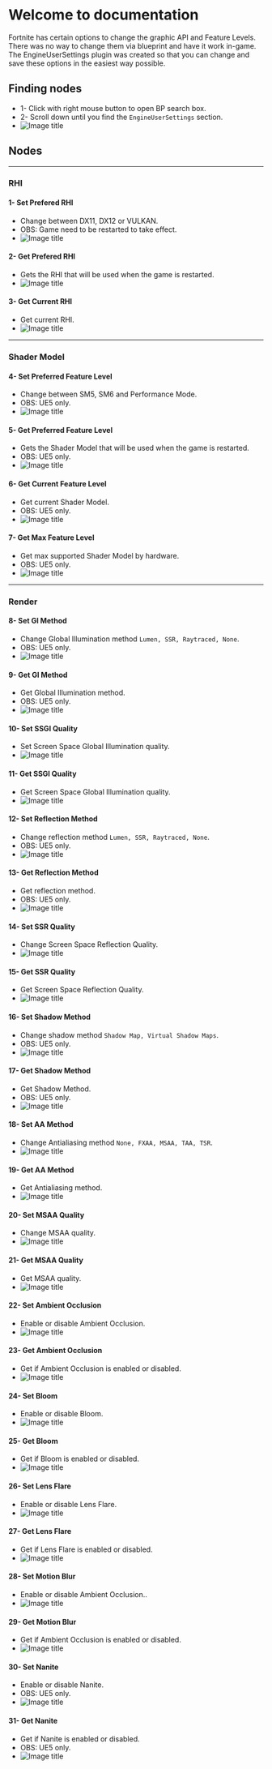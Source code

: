 # Welcome to documentation

Fortnite has certain options to change the graphic API and Feature Levels. There was no way to change them via blueprint and have it work in-game. The EngineUserSettings plugin was created so that you can change and save these options in the easiest way possible.

## Finding nodes

* 1- Click with right mouse button to open BP search box.
* 2- Scroll down until you find the `EngineUserSettings` section.
* ![Image title](https://github.com/Cesio137/EngineUserSettings-Documentation/raw/gh-pages/media/img/ue4/1.png)


## Nodes

---

### RHI

#### 1- Set Prefered RHI

* Change between DX11, DX12 or VULKAN.
* OBS: Game need to be restarted to take effect.
* ![Image title](https://github.com/Cesio137/EngineUserSettings-Documentation/raw/gh-pages/media/img/ue4/2.png)

#### 2- Get Prefered RHI

* Gets the RHI that will be used when the game is restarted.
* ![Image title](https://github.com/Cesio137/EngineUserSettings-Documentation/raw/gh-pages/media/img/ue4/4.png)

#### 3- Get Current RHI

* Get current RHI.
* ![Image title](https://github.com/Cesio137/EngineUserSettings-Documentation/raw/gh-pages/media/img/ue4/3.png)

---

### Shader Model

#### 4- Set Preferred Feature Level

* Change between SM5, SM6 and Performance Mode.
* OBS: UE5 only.
* ![Image title](https://github.com/Cesio137/EngineUserSettings-Documentation/raw/gh-pages/media/img/ue5/1.png)

#### 5- Get Preferred Feature Level

* Gets the Shader Model that will be used when the game is restarted. 
* OBS: UE5 only.
* ![Image title](https://github.com/Cesio137/EngineUserSettings-Documentation/raw/gh-pages/media/img/ue5/3.png)

#### 6- Get Current Feature Level

* Get current Shader Model.
* OBS: UE5 only.
* ![Image title](https://github.com/Cesio137/EngineUserSettings-Documentation/raw/gh-pages/media/img/ue5/2.png)

#### 7- Get Max Feature Level

* Get max supported Shader Model  by hardware.
* OBS: UE5 only.
* ![Image title](https://github.com/Cesio137/EngineUserSettings-Documentation/raw/gh-pages/media/img/ue5/4.png)

---

### Render

#### 8- Set GI Method

* Change Global Illumination method ` Lumen, SSR, Raytraced, None `.
* OBS: UE5 only.
* ![Image title](https://github.com/Cesio137/EngineUserSettings-Documentation/raw/gh-pages/media/img/ue5/5.png)

#### 9- Get GI Method

* Get Global Illumination method.
* OBS: UE5 only.
* ![Image title](https://github.com/Cesio137/EngineUserSettings-Documentation/raw/gh-pages/media/img/ue5/6.png)

#### 10- Set SSGI Quality

* Set Screen Space Global Illumination quality.
* ![Image title](https://github.com/Cesio137/EngineUserSettings-Documentation/raw/gh-pages/media/img/ue4/19.png)

#### 11- Get SSGI Quality

* Get Screen Space Global Illumination quality.
* ![Image title](https://github.com/Cesio137/EngineUserSettings-Documentation/raw/gh-pages/media/img/ue4/20.png)

#### 12- Set Reflection Method

* Change reflection method ` Lumen, SSR, Raytraced, None `.
* OBS: UE5 only.
* ![Image title](https://github.com/Cesio137/EngineUserSettings-Documentation/raw/gh-pages/media/img/ue5/7.png)

#### 13- Get Reflection Method

* Get reflection method.
* OBS: UE5 only.
* ![Image title](https://github.com/Cesio137/EngineUserSettings-Documentation/raw/gh-pages/media/img/ue5/8.png)

#### 14- Set SSR Quality

* Change Screen Space Reflection Quality.
* ![Image title](https://github.com/Cesio137/EngineUserSettings-Documentation/raw/gh-pages/media/img/ue4/21.png)

#### 15- Get SSR Quality

* Get Screen Space Reflection Quality.
* ![Image title](https://github.com/Cesio137/EngineUserSettings-Documentation/raw/gh-pages/media/img/ue4/22.png)

#### 16- Set Shadow Method

* Change shadow method ` Shadow Map, Virtual Shadow Maps `.
* OBS: UE5 only.
* ![Image title](https://github.com/Cesio137/EngineUserSettings-Documentation/raw/gh-pages/media/img/ue5/9.png)

#### 17- Get Shadow Method

* Get Shadow Method.
* OBS: UE5 only.
* ![Image title](https://github.com/Cesio137/EngineUserSettings-Documentation/raw/gh-pages/media/img/ue5/10.png)

#### 18- Set AA Method

* Change Antialiasing method ` None, FXAA, MSAA, TAA, TSR `.
* ![Image title](https://github.com/Cesio137/EngineUserSettings-Documentation/raw/gh-pages/media/img/ue4/5.png)

#### 19- Get AA Method

* Get Antialiasing method.
* ![Image title](https://github.com/Cesio137/EngineUserSettings-Documentation/raw/gh-pages/media/img/ue4/6.png)

#### 20- Set MSAA Quality

* Change MSAA quality.
* ![Image title](https://github.com/Cesio137/EngineUserSettings-Documentation/raw/gh-pages/media/img/ue4/7.png)

#### 21- Get MSAA Quality

* Get MSAA quality.
* ![Image title](https://github.com/Cesio137/EngineUserSettings-Documentation/raw/gh-pages/media/img/ue4/8.png)

#### 22- Set Ambient Occlusion

* Enable or disable Ambient Occlusion.
* ![Image title](https://github.com/Cesio137/EngineUserSettings-Documentation/raw/gh-pages/media/img/ue4/11.png)

#### 23- Get Ambient Occlusion

* Get if Ambient Occlusion is enabled or disabled.
* ![Image title](https://github.com/Cesio137/EngineUserSettings-Documentation/raw/gh-pages/media/img/ue4/12.png)

#### 24- Set Bloom

* Enable or disable Bloom.
* ![Image title](https://github.com/Cesio137/EngineUserSettings-Documentation/raw/gh-pages/media/img/ue4/13.png)

#### 25- Get Bloom

* Get if Bloom is enabled or disabled.
* ![Image title](https://github.com/Cesio137/EngineUserSettings-Documentation/raw/gh-pages/media/img/ue4/14.png)

#### 26- Set Lens Flare

* Enable or disable Lens Flare.
* ![Image title](https://github.com/Cesio137/EngineUserSettings-Documentation/raw/gh-pages/media/img/ue4/15.png)

#### 27- Get Lens Flare

* Get if Lens Flare is enabled or disabled.
* ![Image title](https://github.com/Cesio137/EngineUserSettings-Documentation/raw/gh-pages/media/img/ue4/16.png)

#### 28- Set Motion Blur

* Enable or disable Ambient Occlusion..
* ![Image title](https://github.com/Cesio137/EngineUserSettings-Documentation/raw/gh-pages/media/img/ue4/17.png)

#### 29- Get Motion Blur

* Get if Ambient Occlusion is enabled or disabled.
* ![Image title](https://github.com/Cesio137/EngineUserSettings-Documentation/raw/gh-pages/media/img/ue4/18.png)

#### 30- Set Nanite

* Enable or disable Nanite.
* OBS: UE5 only.
* ![Image title](https://github.com/Cesio137/EngineUserSettings-Documentation/raw/gh-pages/media/img/ue5/11.png)

#### 31- Get Nanite

* Get if Nanite is enabled or disabled.
* OBS: UE5 only.
* ![Image title](https://github.com/Cesio137/EngineUserSettings-Documentation/raw/gh-pages/media/img/ue5/12.png)